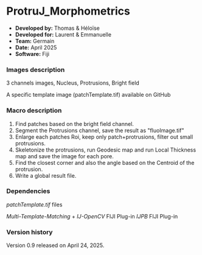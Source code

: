 # ProtruJ_Morphometrics

* **Developed by:** Thomas & Héloïse
* **Developed for:** Laurent & Emmanuelle
* **Team:** Germain
* **Date:** April 2025
* **Software:** Fiji


### Images description

3 channels images, Nucleus, Protrusions, Bright field

A specific template image (patchTemplate.tif) available on GitHub 

     
### Macro description

1. Find patches based on the bright field channel.
2. Segment the Protrusions channel, save the result as "fluoImage.tif"  
3. Enlarge each patches Roi, keep only patch+protrusions, filter out small protrusions. 
4. Skeletonize the protrusions, run Geodesic map and run Local Thickness map and save the image for each pore.
5. Find the closest corner and also the angle based on the Centroid of the protrusion.
6. Write a global result file. 

### Dependencies

*patchTemplate.tif* files

*Multi-Template-Matching* + *IJ-OpenCV* FIJI Plug-in
*IJPB* FIJI Plug-in
### Version history

Version 0.9 released on April 24, 2025.
